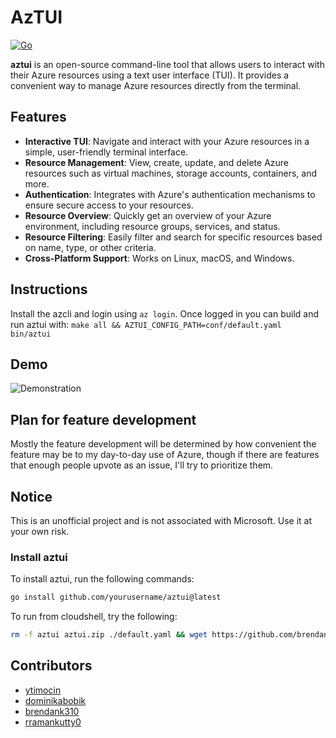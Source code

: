 # AzTUI

[![Go](https://github.com/brendank310/aztui/actions/workflows/go.yml/badge.svg)](https://github.com/brendank310/aztui/actions/workflows/go.yml)

**aztui** is an open-source command-line tool that allows users to interact with their Azure resources using a text user interface (TUI). It provides a convenient way to manage Azure resources directly from the terminal.

## Features

- **Interactive TUI**: Navigate and interact with your Azure resources in a simple, user-friendly terminal interface.
- **Resource Management**: View, create, update, and delete Azure resources such as virtual machines, storage accounts, containers, and more.
- **Authentication**: Integrates with Azure's authentication mechanisms to ensure secure access to your resources.
- **Resource Overview**: Quickly get an overview of your Azure environment, including resource groups, services, and status.
- **Resource Filtering**: Easily filter and search for specific resources based on name, type, or other criteria.
- **Cross-Platform Support**: Works on Linux, macOS, and Windows.

## Instructions

Install the azcli and login using `az login`. Once logged in you can build and run aztui with:
`make all && AZTUI_CONFIG_PATH=conf/default.yaml bin/aztui`

## Demo

![Demonstration](demo.gif)

## Plan for feature development

Mostly the feature development will be determined by how convenient the feature may be to my day-to-day use of Azure, though if there are features that enough people upvote as an issue, I'll try to prioritize them.

## Notice

This is an unofficial project and is not associated with Microsoft. Use it at your own risk.

### Install aztui

To install aztui, run the following commands:

```bash
go install github.com/yourusername/aztui@latest
```

To run from cloudshell, try the following:
```bash
rm -f aztui aztui.zip ./default.yaml && wget https://github.com/brendank310/aztui/releases/download/v0.0.5/aztui.zip && unzip aztui.zip && wget https://raw.githubusercontent.com/brendank310/aztui/refs[...]
```

## Contributors

- [ytimocin](https://github.com/ytimocin)
- [dominikabobik](https://github.com/dominikabobik)
- [brendank310](https://github.com/brendank310)
- [rramankutty0](https://github.com/rramankutty0)
